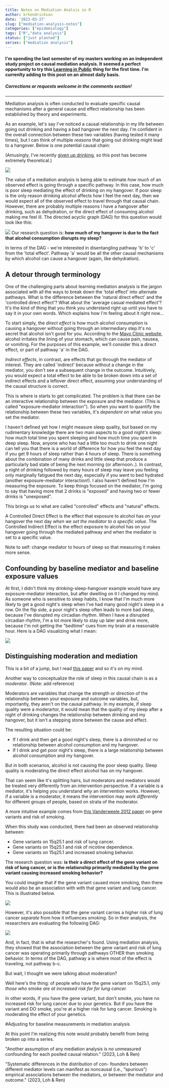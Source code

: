 ```yaml
---
title: Notes on Mediation Analsis in R
author: krhendrickson
date: '2023-03-27'
slug: ["mediation-analysis-notes"]
categories: ["epidemiology"]
tags: ["R","data analysis"]
status: ["just planted"]
series: ["mediation analysis"]
---
```



#### I'm spending the last semester of my masters working on an independent study project on causal mediation analysis. It seemed a perfect opportunity to try this [Learning in Public](https://www.swyx.io/learn-in-public) thing for the first time. I'm currenlty adding to this post on an almost daily basis. 

##### Corrections or requests welcome in the comments section!
---

Mediation analysis is often conducted to evaluate specific causal mechanisms after a general cause and effect relationship has been established by theory and experiments. 

As an example, let's say I've noticed a causal relationship in my life between going out drinking and having a bad hangover the next day. I'm confident in the overall connection between these two variables (having tested it many times), but I can think of multiple _reasons_ that going out drinking might lead to a hangover. Below is one potential causal chain: 

(Amusingly, I've recently [given up drinking](../2023-04-04-sober-ish/), so this post has become extremely theoretical.)

![](dag1.png)

The value of a mediation analysis is being able to estimate _how much_ of an observed effect is going through a specific pathway. In this case, how much is poor sleep mediating the effect of drinking on my hangover. If poor sleep is the only reason drinking alcohol affects how I feel the next day, then we would expect all of the observed effect to travel through that causal chain. However, there are probably multiple reasons I have a hangover after drinking, such as dehydration, or the direct effect of consuming alcohol making me feel ill. The directed acyclic graph (DAG) for this question would look like this: 

![](featured.png)
Our research question is: **how much of my hangover is due to the fact that alcohol consumption disrupts my sleep?**

In terms of the DAG - we're interested in disentangling pathway 'b' to 'c' from the 'total effect'. Pathway 'a' would be all the other causal mechanisms by which alcohol can cause a hangover (again, like dehydration).

## A detour through terminology 

One of the challenging parts about learning mediation analysis is the jargon associated with all the ways to break down the 'total effect' into alternate pathways. What is the difference between the 'natural direct effect' and the 'controlled direct effect'? What about the 'average casual mediated effect'? It's the kind of thing that you think you understand right up until you have to say it in your own words. Which explains how I'm feeling about it right now...

To start simply, the _direct effect_ is how much alcohol consumption is causing a hangover without going through an intermediary step.It's no secret that alcohol isn't good for you. According to the [Mayo Clinic website](https://www.mayoclinic.org/diseases-conditions/hangovers/symptoms-causes/syc-20373012#:~:text=Alcohol%20increases%20the%20production%20of,mood%20disturbances%20and%20even%20seizures.), alcohol irritates the lining of your stomach, which can cause pain, nausea, or vomiting. For the purposes of this example, we'll consider this a direct effect, or part of pathway 'a' in the DAG. 

_Indirect effects_, in contrast, are effects that go through the mediator of interest. They are called 'indirect' because without a change in the mediator, you don't see a subsequent change in the outcome. Intuitively, you would expect a total effect to be able to be broken down into a set of indirect effects and a leftover direct effect, assuming your understanding of the causal structure is correct.

This is where is starts to get complicated. The problem is that there can be an interactive relationship between the exposure and the mediator. (This is called "exposure-mediator interaction"). So when you want to quantify the relationship between these two variables, it's _dependent on_ what value you set the mediator. 

I haven't defined yet how I might measure sleep quality, but based on my rudimentary knowledge there are two main aspects to a good night's sleep: how much total time you spent sleeping and how much time you spent in deep sleep. Now, anyone who has had a little too much to drink one night can tell you that there is a world of difference for how you feel the next day if you get 9 hours of sleep rather than 4 hours of sleep. There is something about the combination of many drinks and little sleep that produce a particularly bad state of being the next morning (or afternoon..). In contrast, a night of drinking followed by many hours of sleep may leave you feeling only marginally fatigued the next day, especially if you went to bed hydrated (another exposure-mediator interaction!). I also haven't defined how I'm measuring the exposure. To keep things focused on the mediator, I'm going to say that having more that 2 drinks is "exposed" and having two or fewer drinks is "unexposed". 

This brings us to what are called "controlled" effects and "natural" effects. 

A Controlled Direct Effect is the effect that exposure to alcohol has on your hangover the next day *when we set the mediator to a specific value*. The Controlled Indirect Effect is the effect exposure to alcohol has on your hangover going through the mediated pathway and when the mediator is set to a specific value. 

Note to self: change mediator to hours of sleep so that measuring it makes more sense. 


## Confounding by baseline mediator and baseline exposure values

At first, I didn't think my drinking-sleep-hangover example would have any exposure-mediator interaction, but after dwelling on it I changed my mind. As someone who is sensitive to sleep habits, I know that I'm much more likely to get a good night's sleep when I've had many good night's sleep in a row. On the flip side, a poor night's sleep often leads to more bad sleep, because I've disrupted my circadian rhythm. When I have a disrupted circadian rhythm, I'm a lot more likely to stay up later and drink more, because I'm not getting the "bedtime" cues from my brain at a reasonable hour. Here is a DAG visualizing what I mean: 

![](dag5.png)


## Distinguishing moderation and mediation 

This is a bit of a jump, but I read [this paper](https://www.sesp.org/files/The%20Moderator-Baron.pdf) and so it's on my mind. 

Another way to conceptualize the role of sleep in this causal chain is as a *moderator*. (Note: add reference)

Moderators are variables that change the strength or direction of the relationship between your exposure and outcome variables, but, importantly, they aren't on the causal pathway. In my example, if sleep quality were a moderartor, it would mean that the quality of my sleep after a night of drinking changes the relationship between drinking and my hangover, but it isn't a stepping stone between the cause and effect. 

The resulting situation could be: 
- If I drink and then get a good night's sleep, there is a diminished or no relationship between alcohol consumption and my hangover. 
- If I drink and get poor night's sleep, there is a large relationship between alcohol consumption and my hangover. 

But in both scenarios, alcohol is not causing the poor sleep quality. Sleep quality is moderating the direct effect alcohol has on my hangover. 

That can seem like it's splitting hairs, but moderators and mediators would be treated very differently from an intervention perspective. If a variable is a mediator, it's helping you understand _why_ an intervention works. However, if a variable is a moderator, it means the intervention may _work differently_ for different groups of people, based on strata of the moderator. 

A more intuitive example comes from [this Vanderweele 2012 paper](https://academic.oup.com/aje/article/175/10/1013/89994) on gene variants and risk of smoking. 

When this study was conducted, there had been an observed relationship between:
- Gene variants on 15q25.1 and risk of lung cancer. 
- Gene variants on 15q25.1 and risk of nicotine dependence. 
- Gene variants on 15q25.1 and increased smoking behavior. 

The research question was: **is their a direct effect of the gene variant on risk of lung cancer, or is the relationship primarily mediated by the gene variant causing increased smoking behavior?** 

You could imagine that if the gene variant caused more smoking, then there would also be an association with with that gene variant and lung cancer. This is illustrated below. 

![](dag2.png)

However, it's also possible that the gene variant carries a higher risk of lung cancer _separate_ from how it influences smoking. So in their analysis, the researchers are evaluating the following DAG: 

![](dag3.png)

And, in fact, that is what the researcher's found. Using mediation analysis, they showed that the association between the gene variant and risk of lung cancer was operating primarily through pathways OTHER than smoking behavior. In terms of the DAG, pathway a is where most of the effect is traveling, not pathway b-c. 

But wait, I thought we were talking about moderation? 

Well here's the thing: of people who have the gene variant on 15q25.1, _only those who smoke are at increased risk for for lung cancer._

In other words, if you have the gene variant, but don't smoke, you have no increased risk for lung cancer due to your genetics. But if you have the variant and DO smoke, you're at a higher risk for lung cancer. Smoking is moderating the effect of your genetics. 


#Adjusting for baseline measurements in mediation analysis

At this point I'm realizing this note would probably benefit from being broken up into a series. 

"Another assumption of any mediation analysis is no unmeasured confounding for each posited causal relation." (2023, Loh & Ren)

"Systematic differences in the distribution of con- founders between different mediator levels can manifest as noncausal (i.e., “spurious”) empirical associations between the mediators, or between the mediator and outcome." (2023, Loh & Ren)







